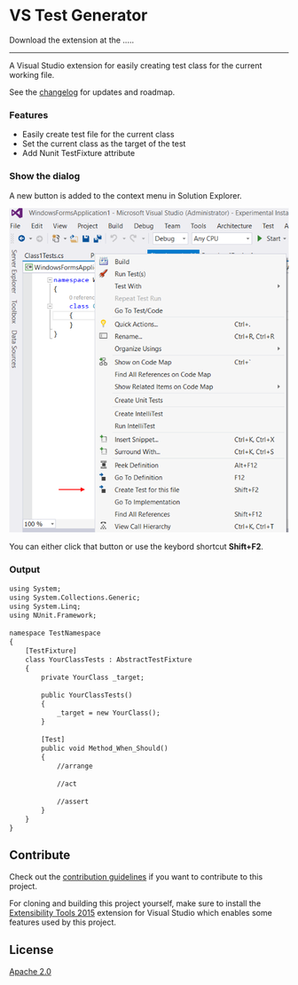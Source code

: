 # VS Test Generator

Download the extension at the .....

-------------------------------------------------

A Visual Studio extension for easily creating test class for the current working file.

See the [changelog](CHANGELOG.md) for updates and roadmap.

### Features

- Easily create test file for the current class
- Set the current class as the target of the test
- Add Nunit TestFixture attribute

### Show the dialog

A new button is added to the context menu in Solution Explorer.

![Add new file dialog](art/menu1.png)

You can either click that button or use the keybord shortcut **Shift+F2**.

### Output
    using System;
    using System.Collections.Generic;
    using System.Linq;
    using NUnit.Framework;
    
    namespace TestNamespace
    {
    	[TestFixture]
        class YourClassTests : AbstractTestFixture
        {
    		private YourClass _target;
    
    		public YourClassTests() 
    		{
    			_target = new YourClass();
    		}
    
    		[Test]
    		public void Method_When_Should()
    		{
    			//arrange
    
    			//act
    
    			//assert
    		}
        }
    }


## Contribute
Check out the [contribution guidelines](.github/CONTRIBUTING.md)
if you want to contribute to this project.

For cloning and building this project yourself, make sure
to install the
[Extensibility Tools 2015](https://visualstudiogallery.msdn.microsoft.com/ab39a092-1343-46e2-b0f1-6a3f91155aa6)
extension for Visual Studio which enables some features
used by this project.

## License
[Apache 2.0](LICENSE)